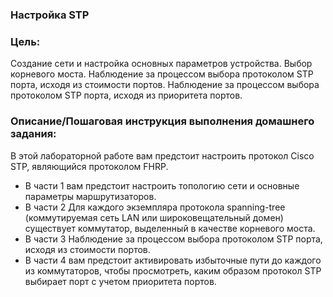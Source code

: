 ### Настройка STP

### Цель:
Создание сети и настройка основных параметров устройства.
Выбор корневого моста.
Наблюдение за процессом выбора протоколом STP порта, исходя из стоимости портов.
Наблюдение за процессом выбора протоколом STP порта, исходя из приоритета портов.

### Описание/Пошаговая инструкция выполнения домашнего задания:
В этой лабораторной работе вам предстоит настроить протокол Cisco STP, являющийся протоколом FHRP.
- В части 1 вам предстоит настроить топологию сети и основные параметры маршрутизаторов.
- В части 2 Для каждого экземпляра протокола spanning-tree (коммутируемая сеть LAN или широковещательный домен) существует коммутатор, выделенный в качестве корневого моста.
- В части 3 Наблюдение за процессом выбора протоколом STP порта, исходя из стоимости портов.
- В части 4 вам предстоит активировать избыточные пути до каждого из коммутаторов, чтобы просмотреть, каким образом протокол STP выбирает порт с учетом приоритета портов.

